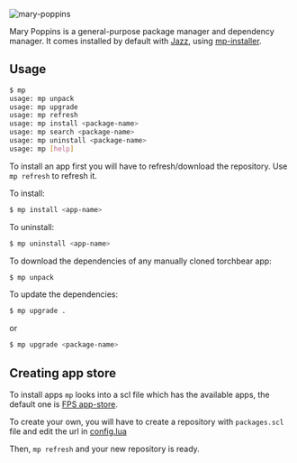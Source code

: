![mary-poppins](https://user-images.githubusercontent.com/584077/144762520-4c38268f-6cb9-436e-9437-ea281e6ac5fa.png)

Mary Poppins is a general-purpose package manager and dependency manager.  It comes installed by default with [Jazz](https://github.com/jazzdotdev/torchbear), using [mp-installer](https://github.com/jazzdotdev/mp-installer).

## Usage
```bash
$ mp
usage: mp unpack
usage: mp upgrade
usage: mp refresh
usage: mp install <package-name>
usage: mp search <package-name>
usage: mp uninstall <package-name>
usage: mp [help]
```

To install an app first you will have to refresh/download the 
repository. Use `mp refresh` to refresh it.

To install:
```bash
$ mp install <app-name>
```
To uninstall:
```bash
$ mp uninstall <app-name>
```

To download the dependencies of any manually cloned torchbear app:
```bash
$ mp unpack
```

To update the dependencies:
```bash
$ mp upgrade .
```
or
```bash
$ mp upgrade <package-name>
```

## Creating app store
To install apps `mp` looks into a scl file which has the
available apps, the default one is [FPS app-store](https://github.com/foundpatterns/app-store).

To create your own, you will have to create a repository with 
`packages.scl` file and edit the url in 
[config.lua](https://github.com/foundpatterns/machu-picchu/blob/master/configs/config.lua#L14)

Then, `mp refresh` and your new repository is ready.
